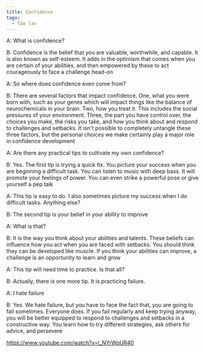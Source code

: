 ```yaml
---
title: Confidence
tags:
  - Tào lao
---
```


A: What is confidence?

B: Confidence is the belief that you are valuable, worthwhile, and capable. It is also known as self-esteem. It adds in the optimism that comes when you are certain of your abilities, and then empowered by these to act courageously to face a challenge head-on

A: So where does confidence even come from?

B: There are several factors that impact confidence. One, what you were born with, such as your genes which will impact things like the balance of neurochemicals in your brain. Two, how you treat it. This includes the social pressures of your environment. Three, the part you have control over, the choices you make, the risks you take, and how you think about and respond to challenges and setbacks. It isn't possible to completely untangle these three factors, but the personal choices we make certainly play a major role in confidence development

A: Are there any practical tips to cultivate my own confidence?

B: Yes. The first tip is trying a quick fix. You picture your success when you are beginning a difficult task. You can listen to music with deep bass. It will promote your feelings of power. You can even strike a powerful pose or give yourself a pep talk

A: This tip is easy to do. I also sometimes picture my success when I do difficult tasks. Anything else?

B: The second tip is your belief in your ability to improve

A: What is that?

B: It is the way you think about your abilities and talents. These beliefs can influence how you act when you are faced with setbacks. You should think they can be developed like muscle. If you think your abilities can improve, a challenge is an opportunity to learn and grow

A: This tip will need time to practice. Is that all?

B: Actually, there is one more tip. It is practicing failure.

A: I hate failure

B: Yes. We hate failure, but you have to face the fact that, you are going to fail sometimes. Everyone does. If you fail regularly and keep trying anyway, you will be better equipped to respond to challenges and setbacks in a constructive way. You learn how to try different strategies, ask others for advice, and persevere

https://www.youtube.com/watch?v=l_NYrWqUR40
